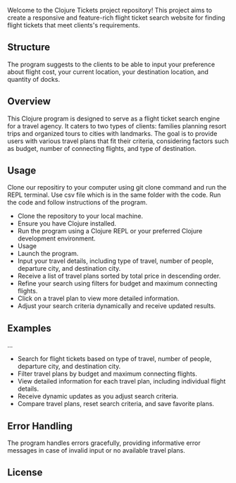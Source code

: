Welcome to the Clojure Tickets project repository! This project aims to create a responsive and feature-rich flight ticket search website for finding flight tickets that meet clients's requirements.

## Structure
The program suggests to the clients to be able to input your preference about flight cost, your current location, your destination location, and quantity of docks.
## Overview
This Clojure program is designed to serve as a flight ticket search engine for a travel agency. It caters to two types of clients: families planning resort trips and organized tours to cities with landmarks. The goal is to provide users with various travel plans that fit their criteria, considering factors such as budget, number of connecting flights, and type of destination.

## Usage

Clone our repositiry to your computer using git clone command and run the REPL terminal. Use csv file which is in the same folder with the code. Run the code and follow instructions of the program.
* Clone the repository to your local machine.
* Ensure you have Clojure installed.
* Run the program using a Clojure REPL or your preferred Clojure development environment.
* Usage
* Launch the program.
* Input your travel details, including type of travel, number of people, departure city, and destination city.
* Receive a list of travel plans sorted by total price in descending order.
* Refine your search using filters for budget and maximum connecting flights.
* Click on a travel plan to view more detailed information.
* Adjust your search criteria dynamically and receive updated results.

## Examples

...
* Search for flight tickets based on type of travel, number of people, departure city, and destination city.
* Filter travel plans by budget and maximum connecting flights.
* View detailed information for each travel plan, including individual flight details.
* Receive dynamic updates as you adjust search criteria.
* Compare travel plans, reset search criteria, and save favorite plans.

## Error Handling
The program handles errors gracefully, providing informative error messages in case of invalid input or no available travel plans.

## License
